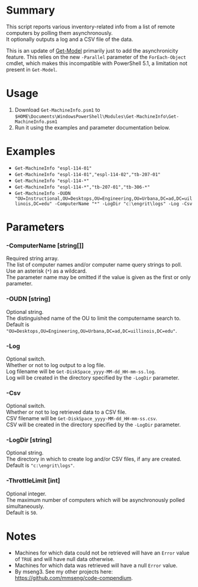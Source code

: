 # Summary
This script reports various inventory-related info from a list of remote computers by polling them asynchronously.  
It optionally outputs a log and a CSV file of the data.  

This is an update of [Get-Model](https://github.com/engrit-illinois/Get-Model) primarily just to add the asynchronicity feature. This relies on the new `-Parallel` parameter of the `ForEach-Object` cmdlet, which makes this incompatible with PowerShell 5.1, a limitation not present in `Get-Model`.  

# Usage
1. Download `Get-MachineInfo.psm1` to `$HOME\Documents\WindowsPowerShell\Modules\Get-MachineInfo\Get-MachineInfo.psm1`
2. Run it using the examples and parameter documentation below.

# Examples
- `Get-MachineInfo "espl-114-01"`
- `Get-MachineInfo "espl-114-01","espl-114-02","tb-207-01"`
- `Get-MachineInfo "espl-114-*"`
- `Get-MachineInfo "espl-114-*","tb-207-01","tb-306-*"`
- `Get-MachineInfo -OUDN "OU=Instructional,OU=Desktops,OU=Engineering,OU=Urbana,DC=ad,DC=uillinois,DC=edu" -ComputerName "*" -LogDir "c:\engrit\logs" -Log -Csv`

# Parameters

### -ComputerName [string[]]
Required string array.  
The list of computer names and/or computer name query strings to poll.  
Use an asterisk (`*`) as a wildcard.  
The parameter name may be omitted if the value is given as the first or only parameter.   

### -OUDN [string]
Optional string.  
The distinguished name of the OU to limit the computername search to.  
Default is `"OU=Desktops,OU=Engineering,OU=Urbana,DC=ad,DC=uillinois,DC=edu"`.  

### -Log
Optional switch.  
Whether or not to log output to a log file.  
Log filename will be `Get-DiskSpace_yyyy-MM-dd_HH-mm-ss.log`.  
Log will be created in the directory specified by the `-LogDir` parameter.  

### -Csv
Optional switch.  
Whether or not to log retrieved data to a CSV file.  
CSV filename will be `Get-DiskSpace_yyyy-MM-dd_HH-mm-ss.csv`.  
CSV will be created in the directory specified by the `-LogDir` parameter.  

### -LogDir [string]
Optional string.  
The directory in which to create log and/or CSV files, if any are created.  
Default is `"c:\engrit\logs"`.  

### -ThrottleLimit [int]
Optional integer.  
The maximum number of computers which will be asynchronously polled simultaneously.  
Default is `50`.  

# Notes
- Machines for which data could not be retrieved will have an `Error` value of `TRUE` and will have null data otherwise.
- Machines for which data was retrieved will have a null `Error` value.
- By mseng3. See my other projects here: https://github.com/mmseng/code-compendium.

